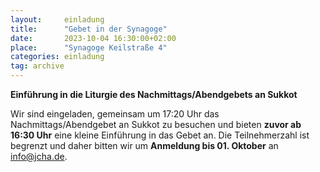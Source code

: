 ```yaml
---
layout:     einladung
title:      "Gebet in der Synagoge"
date:       2023-10-04 16:30:00+02:00
place:      "Synagoge Keilstraße 4"
categories: einladung
tag: archive
---
```


**Einführung in die Liturgie des Nachmittags/Abendgebets an Sukkot**

Wir sind eingeladen, gemeinsam um 17:20 Uhr das Nachmittags/Abendgebet an Sukkot zu besuchen und bieten **zuvor ab 16:30 Uhr** eine kleine Einführung in das Gebet an. Die Teilnehmerzahl ist begrenzt und daher bitten wir um **Anmeldung bis 01. Oktober** an info@jcha.de.
